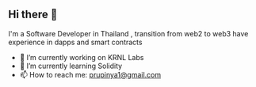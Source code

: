 ## Hi there 👋

I'm a Software Developer in Thailand , transition from web2 to web3 have experience in dapps and smart contracts

- 🔭 I’m currently working on KRNL Labs
- 🌱 I’m currently learning Solidity
- 📫 How to reach me: prupinya1@gmail.com
